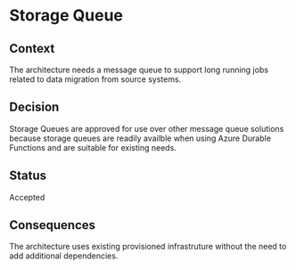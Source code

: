# Storage Queue

## Context

The architecture needs a message queue to support long running jobs related to data migration from source systems.

## Decision

Storage Queues are approved for use over other message queue solutions because storage queues
are readily availble when using Azure Durable Functions and are suitable for existing needs.

## Status

Accepted

## Consequences

The architecture uses existing provisioned infrastruture without the need to add additional dependencies.
